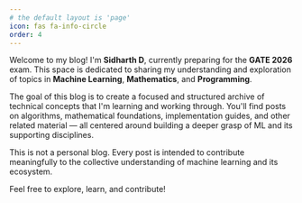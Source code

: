 ```yaml
---
# the default layout is 'page'
icon: fas fa-info-circle
order: 4
---
```


<!-- > Add Markdown syntax content to file `_tabs/about.md`{: .filepath } and it will show up on this page.
{: .prompt-tip } -->


Welcome to my blog! I'm **Sidharth D**, currently preparing for the **GATE 2026** exam. This space is dedicated to sharing my understanding and exploration of topics in **Machine Learning**, **Mathematics**, and **Programming**.

The goal of this blog is to create a focused and structured archive of technical concepts that I'm learning and working through. You'll find posts on algorithms, mathematical foundations, implementation guides, and other related material — all centered around building a deeper grasp of ML and its supporting disciplines.

This is not a personal blog. Every post is intended to contribute meaningfully to the collective understanding of machine learning and its ecosystem.

Feel free to explore, learn, and contribute!

